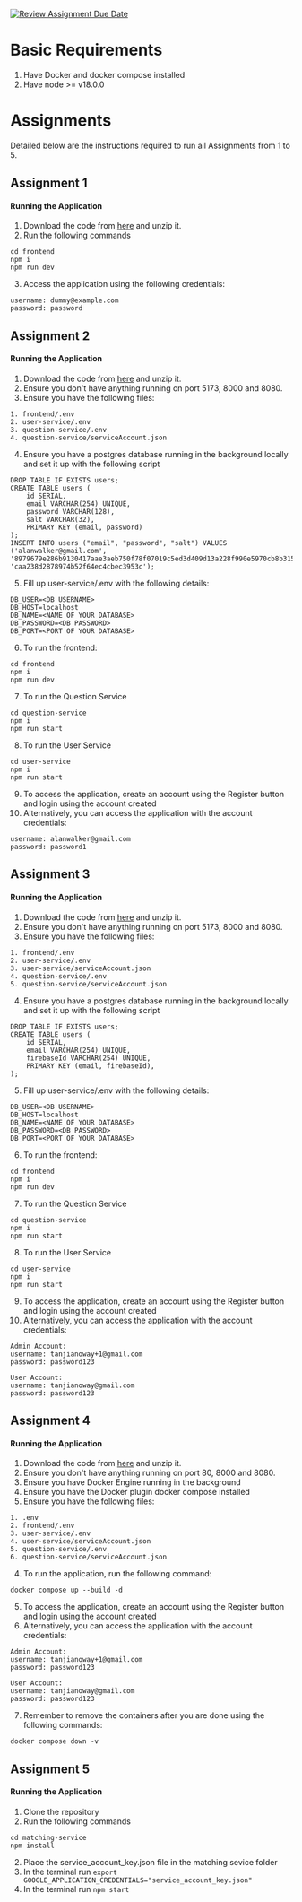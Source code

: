 [![Review Assignment Due Date](https://classroom.github.com/assets/deadline-readme-button-24ddc0f5d75046c5622901739e7c5dd533143b0c8e959d652212380cedb1ea36.svg)](https://classroom.github.com/a/6BOvYMwN)

# Basic Requirements
1. Have Docker and docker compose installed
1. Have node >= v18.0.0

# Assignments
Detailed below are the instructions required to run all Assignments from 1 to 5.
## Assignment 1

#### Running the Application

1. Download the code from [here](https://github.com/CS3219-AY2324S1/ay2324s1-course-assessment-g52/releases/tag/Assignment-1) and unzip it.
1. Run the following commands
```
cd frontend
npm i
npm run dev
```
3. Access the application using the following credentials:
```
username: dummy@example.com
password: password
```

## Assignment 2

#### Running the Application

1. Download the code from [here](https://github.com/CS3219-AY2324S1/ay2324s1-course-assessment-g52/releases/tag/Assignment-2) and unzip it.
1. Ensure you don't have anything running on port 5173, 8000 and 8080.
1. Ensure you have the following files:
```
1. frontend/.env
2. user-service/.env
3. question-service/.env
4. question-service/serviceAccount.json
```

4. Ensure you have a postgres database running in the background locally and set it up with the following script
```
DROP TABLE IF EXISTS users;
CREATE TABLE users (
	id SERIAL,
 	email VARCHAR(254) UNIQUE,
	password VARCHAR(128),
	salt VARCHAR(32),
	PRIMARY KEY (email, password)
);
INSERT INTO users ("email", "password", "salt") VALUES ('alanwalker@gmail.com', '8979679e286b9130417aae3aeb750f78f07019c5ed3d409d13a228f990e5970cb8b3151d18e561cc3f00d1be20b0e369db6e86fdadc8bd68414010d6b245aa5e', 'caa238d2878974b52f64ec4cbec3953c');

```
5. Fill up user-service/.env with the following details:

```
DB_USER=<DB USERNAME>
DB_HOST=localhost
DB_NAME=<NAME OF YOUR DATABASE>
DB_PASSWORD=<DB PASSWORD>
DB_PORT=<PORT OF YOUR DATABASE>
```
6. To run the frontend:
```
cd frontend
npm i
npm run dev
```

7. To run the Question Service

```
cd question-service
npm i
npm run start
```

8. To run the User Service

```
cd user-service
npm i 
npm run start
```

9. To access the application, create an account using the Register button and login using the account created
10. Alternatively, you can access the application with the account credentials:
```
username: alanwalker@gmail.com
password: password1
```
## Assignment 3
#### Running the Application

1. Download the code from [here](https://github.com/CS3219-AY2324S1/ay2324s1-course-assessment-g52/releases/tag/Assignment-3) and unzip it.
1. Ensure you don't have anything running on port 5173, 8000 and 8080.
1. Ensure you have the following files:
```
1. frontend/.env
2. user-service/.env
3. user-service/serviceAccount.json
4. question-service/.env
5. question-service/serviceAccount.json
```

4. Ensure you have a postgres database running in the background locally and set it up with the following script

```
DROP TABLE IF EXISTS users;
CREATE TABLE users (
	id SERIAL,
 	email VARCHAR(254) UNIQUE,
	firebaseId VARCHAR(254) UNIQUE,
	PRIMARY KEY (email, firebaseId),
);
```
5. Fill up user-service/.env with the following details:

```
DB_USER=<DB USERNAME>
DB_HOST=localhost
DB_NAME=<NAME OF YOUR DATABASE>
DB_PASSWORD=<DB PASSWORD>
DB_PORT=<PORT OF YOUR DATABASE>
```
6. To run the frontend:
```
cd frontend
npm i
npm run dev
```

7. To run the Question Service

```
cd question-service
npm i
npm run start
```

8. To run the User Service

```
cd user-service
npm i 
npm run start
```

9. To access the application, create an account using the Register button and login using the account created
10. Alternatively, you can access the application with the account credentials:
```
Admin Account:
username: tanjianoway+1@gmail.com
password: password123

User Account:
username: tanjianoway@gmail.com
password: password123
```

## Assignment 4
#### Running the Application

1. Download the code from [here](https://github.com/CS3219-AY2324S1/ay2324s1-course-assessment-g52/releases/tag/Assignment-4) and unzip it.
1. Ensure you don't have anything running on port 80, 8000 and 8080.
1. Ensure you have Docker Engine running in the background
1. Ensure you have the Docker plugin docker compose installed
1. Ensure you have the following files:
```
1. .env
2. frontend/.env
3. user-service/.env
4. user-service/serviceAccount.json
5. question-service/.env
6. question-service/serviceAccount.json
```
4. To run the application, run the following command:
```
docker compose up --build -d
```
5. To access the application, create an account using the Register button and login using the account created
6. Alternatively, you can access the application with the account credentials:
```
Admin Account:
username: tanjianoway+1@gmail.com
password: password123

User Account:
username: tanjianoway@gmail.com
password: password123
```
7. Remember to remove the containers after you are done using the following commands:
```
docker compose down -v
```
## Assignment 5
#### Running the Application

1. Clone the repository
2. Run the following commands
```
cd matching-service
npm install
```
2. Place the service_account_key.json file in the matching sevice folder
3. In the terminal run `export GOOGLE_APPLICATION_CREDENTIALS="service_account_key.json"`
4. In the terminal run `npm start`

